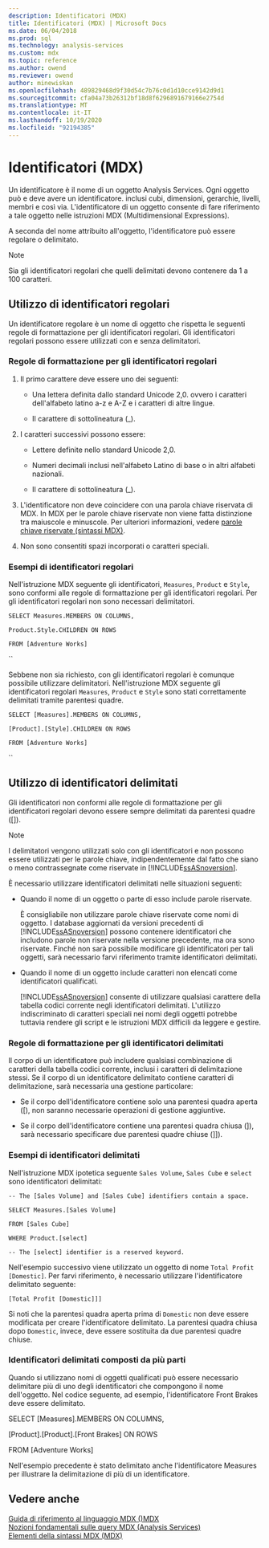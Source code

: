 ```yaml
---
description: Identificatori (MDX)
title: Identificatori (MDX) | Microsoft Docs
ms.date: 06/04/2018
ms.prod: sql
ms.technology: analysis-services
ms.custom: mdx
ms.topic: reference
ms.author: owend
ms.reviewer: owend
author: minewiskan
ms.openlocfilehash: 489829468d9f30d54c7b76c0d1d10cce9142d9d1
ms.sourcegitcommit: cfa04a73b26312bf18d8f6296891679166e2754d
ms.translationtype: MT
ms.contentlocale: it-IT
ms.lasthandoff: 10/19/2020
ms.locfileid: "92194385"
---
```

# <a name="identifiers-mdx"></a>Identificatori (MDX)


  Un identificatore è il nome di un oggetto Analysis Services. Ogni oggetto può e deve avere un identificatore. inclusi cubi, dimensioni, gerarchie, livelli, membri e così via. L'identificatore di un oggetto consente di fare riferimento a tale oggetto nelle istruzioni MDX (Multidimensional Expressions).  
  
 A seconda del nome attribuito all'oggetto, l'identificatore può essere regolare o delimitato.  
  
> [!NOTE]  
>  Sia gli identificatori regolari che quelli delimitati devono contenere da 1 a 100 caratteri.  
  
## <a name="using-regular-identifiers"></a>Utilizzo di identificatori regolari  
 Un identificatore regolare è un nome di oggetto che rispetta le seguenti regole di formattazione per gli identificatori regolari. Gli identificatori regolari possono essere utilizzati con e senza delimitatori.  
  
### <a name="formatting-rules-for-regular-identifiers"></a>Regole di formattazione per gli identificatori regolari  
  
1.  Il primo carattere deve essere uno dei seguenti:  
  
    -   Una lettera definita dallo standard Unicode 2,0. ovvero i caratteri dell'alfabeto latino a-z e A-Z e i caratteri di altre lingue.  
  
    -   Il carattere di sottolineatura (_).  
  
2.  I caratteri successivi possono essere:  
  
    -   Lettere definite nello standard Unicode 2,0.  
  
    -   Numeri decimali inclusi nell'alfabeto Latino di base o in altri alfabeti nazionali.  
  
    -   Il carattere di sottolineatura (_).  
  
3.  L'identificatore non deve coincidere con una parola chiave riservata di MDX. In MDX per le parole chiave riservate non viene fatta distinzione tra maiuscole e minuscole. Per ulteriori informazioni, vedere [parole chiave riservate &#40;sintassi MDX&#41;](../mdx/reserved-keywords-mdx-syntax.md).  
  
4.  Non sono consentiti spazi incorporati o caratteri speciali.  
  
### <a name="examples-of-regular-identifiers"></a>Esempi di identificatori regolari  
 Nell'istruzione MDX seguente gli identificatori, `Measures`, `Product` e `Style`, sono conformi alle regole di formattazione per gli identificatori regolari. Per gli identificatori regolari non sono necessari delimitatori.  
  
 `SELECT Measures.MEMBERS ON COLUMNS,`  
  
 `Product.Style.CHILDREN ON ROWS`  
  
 `FROM [Adventure Works]`  
  
 ``  
  
 Sebbene non sia richiesto, con gli identificatori regolari è comunque possibile utilizzare delimitatori. Nell'istruzione MDX seguente gli identificatori regolari `Measures`, `Product` e `Style` sono stati correttamente delimitati tramite parentesi quadre.  
  
 `SELECT [Measures].MEMBERS ON COLUMNS,`  
  
 `[Product].[Style].CHILDREN ON ROWS`  
  
 `FROM [Adventure Works]`  
  
 ``  
  
## <a name="using-delimited-identifiers"></a>Utilizzo di identificatori delimitati  
 Gli identificatori non conformi alle regole di formattazione per gli identificatori regolari devono essere sempre delimitati da parentesi quadre ([]).  
  
> [!NOTE]  
>  I delimitatori vengono utilizzati solo con gli identificatori e non possono essere utilizzati per le parole chiave, indipendentemente dal fatto che siano o meno contrassegnate come riservate in [!INCLUDE[ssASnoversion](../includes/ssasnoversion-md.md)].  
  
 È necessario utilizzare identificatori delimitati nelle situazioni seguenti:  
  
-   Quando il nome di un oggetto o parte di esso include parole riservate.  
  
     È consigliabile non utilizzare parole chiave riservate come nomi di oggetto. I database aggiornati da versioni precedenti di [!INCLUDE[ssASnoversion](../includes/ssasnoversion-md.md)] possono contenere identificatori che includono parole non riservate nella versione precedente, ma ora sono riservate. Finché non sarà possibile modificare gli identificatori per tali oggetti, sarà necessario farvi riferimento tramite identificatori delimitati.  
  
-   Quando il nome di un oggetto include caratteri non elencati come identificatori qualificati.  
  
     [!INCLUDE[ssASnoversion](../includes/ssasnoversion-md.md)] consente di utilizzare qualsiasi carattere della tabella codici corrente negli identificatori delimitati. L'utilizzo indiscriminato di caratteri speciali nei nomi degli oggetti potrebbe tuttavia rendere gli script e le istruzioni MDX difficili da leggere e gestire.  
  
### <a name="formatting-rules-for-delimited-identifiers"></a>Regole di formattazione per gli identificatori delimitati  
 Il corpo di un identificatore può includere qualsiasi combinazione di caratteri della tabella codici corrente, inclusi i caratteri di delimitazione stessi. Se il corpo di un identificatore delimitato contiene caratteri di delimitazione, sarà necessaria una gestione particolare:  
  
-   Se il corpo dell'identificatore contiene solo una parentesi quadra aperta ([), non saranno necessarie operazioni di gestione aggiuntive.  
  
-   Se il corpo dell'identificatore contiene una parentesi quadra chiusa (]), sarà necessario specificare due parentesi quadre chiuse (]]).  
  
### <a name="examples-of-delimited-identifiers"></a>Esempi di identificatori delimitati  
 Nell'istruzione MDX ipotetica seguente `Sales Volume`, `Sales Cube` e `select` sono identificatori delimitati:  
  
 `-- The [Sales Volume] and [Sales Cube] identifiers contain a space.`  
  
 `SELECT Measures.[Sales Volume]`  
  
 `FROM [Sales Cube]`  
  
 `WHERE Product.[select]`  
  
 `-- The [select] identifier is a reserved keyword.`  
  
 Nell'esempio successivo viene utilizzato un oggetto di nome `Total Profit [Domestic]`. Per farvi riferimento, è necessario utilizzare l'identificatore delimitato seguente:  
  
 `[Total Profit [Domestic]]]`  
  
 Si noti che la parentesi quadra aperta prima di `Domestic` non deve essere modificata per creare l'identificatore delimitato. La parentesi quadra chiusa dopo `Domestic`, invece, deve essere sostituita da due parentesi quadre chiuse.  
  
### <a name="delimiting-identifiers-with-multiple-parts"></a>Identificatori delimitati composti da più parti  
 Quando si utilizzano nomi di oggetti qualificati può essere necessario delimitare più di uno degli identificatori che compongono il nome dell'oggetto. Nel codice seguente, ad esempio, l'identificatore Front Brakes deve essere delimitato.  
  
 SELECT [Measures].MEMBERS ON COLUMNS,  
  
 [Product].[Product].[Front Brakes] ON ROWS  
  
 FROM [Adventure Works]  
  
 Nell'esempio precedente è stato delimitato anche l'identificatore Measures per illustrare la delimitazione di più di un identificatore.  
  
## <a name="see-also"></a>Vedere anche  
 [Guida di riferimento al linguaggio MDX &#40;&#41;MDX ](../mdx/mdx-language-reference-mdx.md)   
 [Nozioni fondamentali sulle query MDX &#40;Analysis Services&#41;](/analysis-services/multidimensional-models/mdx/mdx-query-fundamentals-analysis-services)   
 [Elementi della sintassi MDX &#40;MDX&#41;](../mdx/mdx-syntax-elements-mdx.md)  
  
